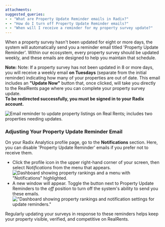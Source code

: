 ```yaml
---
attachments: 
suggested_queries:
- - "What are Property Update Reminder emails in Radix?"
- - "How do I turn off Property Update Reminder emails?"
- - "When will I receive a reminder for my property survey update?"
---
```

When a property survey hasn't been updated for eight or more days, the system will automatically send you a reminder email titled 'Property Update Reminder'. Within our ecosystem, every property survey should be updated weekly, and these emails are designed to help you maintain that schedule.

**Note:** Note: If a property survey has not been updated in 8 or more days, you will receive a weekly email  **on Tuesdays**  (separate from the initial reminder) indicating how many of your properties are out of date. This email includes an  **"Update Now"**  button that, once clicked, will take you directly to the RealRents page where you can complete your property survey update.  
**To be redirected successfully, you must be signed in to your Radix account.**

![Email reminder to update property listings on Real Rents; includes two properties needing updates.](attachments/38035858876173.png)

### Adjusting Your Property Update Reminder Email

On your Radix Analytics profile page, go to the **Notifications** section. Here, you can disable 'Property Update Reminder' emails if you prefer not to receive them.

* Click the profile icon in the upper right-hand corner of your screen, then select *Notifications* from the menu that appears. ![Dashboard showing property rankings and a menu with "Notifications" highlighted.](attachments/38035886312333.png)
* A new window will appear. Toggle the button next to Property Update Reminders to the *off* position to turn off the system's ability to send you these emails. !["Dashboard showing property rankings and notification settings for update reminders."](attachments/38035858876429.png)

Regularly updating your surveys in response to these reminders helps keep your property visible, verified, and competitive on RealRents.